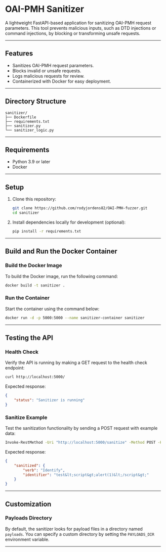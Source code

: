 # OAI-PMH Sanitizer

A lightweight FastAPI-based application for sanitizing OAI-PMH request parameters. This tool prevents malicious inputs, such as DTD injections or command injections, by blocking or transforming unsafe requests.

---

## Features
- Sanitizes OAI-PMH request parameters.
- Blocks invalid or unsafe requests.
- Logs malicious requests for review.
- Containerized with Docker for easy deployment.

---

## Directory Structure
```
sanitizer/
├── Dockerfile
├── requirements.txt
├── sanitizer.py
└── sanitizer_logic.py
```

---

## Requirements
- Python 3.9 or later
- Docker

---

## Setup

1. Clone this repository:
   ```bash
   git clone https://github.com/rodyjordens82/OAI-PMH-fuzzer.git
   cd sanitizer
   ```

2. Install dependencies locally for development (optional):
   ```bash
   pip install -r requirements.txt
   ```

---

## Build and Run the Docker Container

### Build the Docker Image
To build the Docker image, run the following command:

```bash
docker build -t sanitizer .
```

### Run the Container
Start the container using the command below:

```bash
docker run -d -p 5000:5000 --name sanitizer-container sanitizer
```

---

## Testing the API

### Health Check
Verify the API is running by making a GET request to the health check endpoint:

```bash
curl http://localhost:5000/
```

Expected response:
```json
{
    "status": "Sanitizer is running"
}
```

### Sanitize Example
Test the sanitization functionality by sending a POST request with example data:

```bash
Invoke-RestMethod -Uri "http://localhost:5000/sanitize" -Method POST -Headers @{ "Content-Type" = "application/json" } -Body '{"verb": "Identify", "identifier": "test<script>alert(1)</script>"}'
```

Expected response:
```json
{
    "sanitized": {
        "verb": "Identify",
        "identifier": "test&lt;script&gt;alert(1)&lt;/script&gt;"
    }
}
```

---

## Customization

### Payloads Directory
By default, the sanitizer looks for payload files in a directory named `payloads`. You can specify a custom directory by setting the `PAYLOADS_DIR` environment variable.

---

